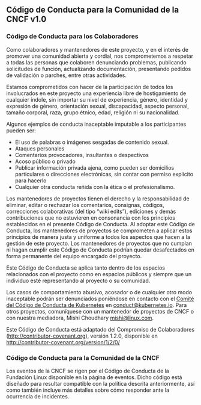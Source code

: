 Código de Conducta para la Comunidad de la CNCF v1.0
----------------------------------------------------

### Código de Conducta para los Colaboradores

Como colaboradores y mantenedores de este proyecto, y en el interés de promover una comunidad abierta y cordial, nos comprometemos a respetar a todas las personas que colaboren denunciando problemas, publicando solicitudes de función, actualizando documentación, presentando pedidos de validación o parches, entre otras actividades.

Estamos comprometidos con hacer de la participación de todos los involucrados en este proyecto una experiencia libre de hostigamiento de cualquier índole, sin importar su nivel de experiencia, género, identidad y expresión de género, orientación sexual, discapacidad, aspecto personal, tamaño corporal, raza, grupo étnico, edad, religión ni su nacionalidad.

Algunos ejemplos de conducta inaceptable imputable a los participantes pueden ser:

-	El uso de palabras o imágenes sesgadas de contenido sexual.
-	Ataques personales
-	Comentarios provocadores, insultantes o despectivos
-	Acoso público o privado
-	Publicar información privada ajena, como pueden ser domicilios particulares o direcciones electrónicas, sin contar con permiso explícito para hacerlo
-	Cualquier otra conducta reñida con la ética o el profesionalismo.

Los mantenedores de proyectos tienen el derecho y la responsabilidad de eliminar, editar o rechazar los comentarios, consignas, códigos, correcciones colaborativas (del tipo “wiki edits”), ediciones y demás contribuciones que no estuvieren en consonancia con los principios establecidos en el presente Código de Conducta. Al adoptar este Código de Conducta, los mantenedores de proyectos se comprometen a aplicar estos principios de manera justa y uniforme a todos los aspectos que hacen a la gestión de este proyecto. Los mantenedores de proyectos que no cumplan ni hagan cumplir este Código de Conducta podrían quedar desafectados en forma permanente del equipo encargado del proyecto.

Este Código de Conducta se aplica tanto dentro de los espacios relacionados con el proyecto como en espacios públicos y siempre que un individuo esté representando al proyecto o su comunidad.

Los casos de comportamiento abusivo, acosador o de cualquier otro modo inaceptable podrán ser denunciados poniéndose en contacto con el [Comité del Código de Conducta de Kubernetes](https://git.k8s.io/community/committee-code-of-conduct) en <conduct@kubernetes.io>. Para otros proyectos, comuníquese con un mantenedor de proyectos de CNCF o con nuestra mediadora, Mishi Choudhary <mishi@linux.com>.

Este Código de Conducta está adaptado del Compromiso de Colaboradores (http://contributor-covenant.org), versión 1.2.0, disponible en http://contributor-covenant.org/version/1/2/0/

### Código de Conducta para la Comunidad de la CNCF

Los eventos de la CNCF se rigen por el Código de Conducta de la Fundación Linux disponible en la página de eventos. Dicho código está diseñado para resultar compatible con la política descrita anteriormente, así como también incluye más detalles sobre cómo responder ante la ocurrencia de incidentes.
